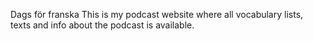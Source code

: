 Dags för franska
This is my podcast website where all vocabulary lists, texts and info about the podcast is available.
